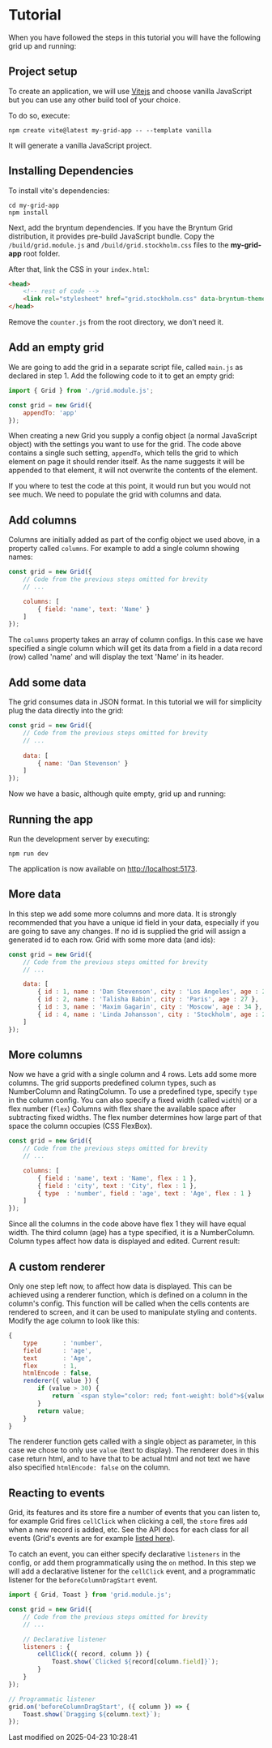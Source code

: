 # Tutorial
When you have followed the steps in this tutorial you will have the following grid up and running:

<div class="external-example" data-file="Grid/guides/tutorial/result.js"></div>

## Project setup
To create an application, we will use [Vitejs](https://vitejs.dev/guide) and 
choose vanilla JavaScript but you can use any other build tool of your choice.

To do so, execute:
```
npm create vite@latest my-grid-app -- --template vanilla
```

It will generate a vanilla JavaScript project.

## Installing Dependencies

To install vite's dependencies:

```shell
cd my-grid-app
npm install
```

Next, add the bryntum dependencies. If you have the Bryntum Grid distribution, 
it provides pre-build JavaScript bundle. Copy the `/build/grid.module.js` 
and `/build/grid.stockholm.css` files to the **my-grid-app** root folder.

After that, link the CSS in your `index.html`:

```html
<head>
    <!-- rest of code -->
    <link rel="stylesheet" href="grid.stockholm.css" data-bryntum-theme>
</head>
```

Remove the `counter.js` from the root directory, we don't need it.

## Add an empty grid
We are going to add the grid in a separate script file, called `main.js` as declared in step 1. Add the following code to
it to get an empty grid:

```javascript
import { Grid } from './grid.module.js';

const grid = new Grid({
    appendTo: 'app'
});
```

When creating a new Grid you supply a config object (a normal JavaScript object) with the settings you want to use for
the grid. The code above contains a single such setting, `appendTo`, which tells the grid to which element on page it
should render itself. As the name suggests it will be appended to that element, it will not overwrite the contents of
the element.

If you where to test the code at this point, it would run but you would not see much.
We need to populate the grid with columns and data.

## Add columns
Columns are initially added as part of the config object we used above, in a property called `columns`. For example to
add a single column showing names:

```javascript
const grid = new Grid({
    // Code from the previous steps omitted for brevity
    // ...

    columns: [
        { field: 'name', text: 'Name' }
    ]
});
```

The `columns` property takes an array of column configs. In this case we have specified a single column which will get
its data from a field in a data record (row) called 'name' and will display the text 'Name' in its header.

## Add some data
The grid consumes data in JSON format. In this tutorial we will for simplicity plug the data directly into the grid:

```javascript
const grid = new Grid({
    // Code from the previous steps omitted for brevity
    // ...
    
    data: [
        { name: 'Dan Stevenson' }
    ]
});
```

Now we have a basic, although quite empty, grid up and running:

<div class="external-example" data-file="Grid/guides/tutorial/step4.js"></div>

## Running the app

Run the development server by executing:
```
npm run dev
```

The application is now available on [http://localhost:5173](http://localhost:5173).

## More data
In this step we add some more columns and more data. It is strongly recommended that you have a unique id field in
your data, especially if you are going to save any changes. If no id is supplied the grid will assign a generated id
to each row. Grid with some more data (and ids):

```javascript
const grid = new Grid({
    // Code from the previous steps omitted for brevity
    // ...

    data: [
        { id : 1, name : 'Dan Stevenson', city : 'Los Angeles', age : 24 },
        { id : 2, name : 'Talisha Babin', city : 'Paris', age : 27 },
        { id : 3, name : 'Maxim Gagarin', city : 'Moscow', age : 34 },
        { id : 4, name : 'Linda Johansson', city : 'Stockholm', age : 29 }
    ]
});
```

## More columns
Now we have a grid with a single column and 4 rows. Lets add some more columns. The grid supports predefined column
types, such as NumberColumn and RatingColumn. To use a predefined type, specify `type` in the column config. You can
also specify a fixed width (called `width`) or a flex number (`flex`) Columns with flex share the available space after
subtracting fixed widths. The flex number determines how large part of that space the column occupies (CSS FlexBox).

```javascript
const grid = new Grid({
    // Code from the previous steps omitted for brevity
    // ...

    columns: [
        { field : 'name', text : 'Name', flex : 1 },
        { field : 'city', text : 'City', flex : 1 },
        { type  : 'number', field : 'age', text : 'Age', flex : 1 }
    ]
});
```

Since all the columns in the code above have flex 1 they will have equal width. The third column (age) has a type
specified, it is a NumberColumn. Column types affect how data is displayed and edited. Current result:

<div class="external-example" data-file="Grid/guides/tutorial/step6.js"></div>

## A custom renderer
Only one step left now, to affect how data is displayed. This can be achieved using a renderer function, which is
defined on a column in the column's config. This function will be called when the cells contents are rendered to
screen, and it can be used to manipulate styling and contents. Modify the age column to look like this:

```javascript
{
    type       : 'number',
    field      : 'age',
    text       : 'Age',
    flex       : 1,
    htmlEncode : false,
    renderer({ value }) {
        if (value > 30) {
            return `<span style="color: red; font-weight: bold">${value}</span>`
        }
        return value;
    }
}
```

The renderer function gets called with a single object as parameter, in this case we chose to only use `value` (text to
display). The renderer does in this case return html, and to have that to be actual html and not text we have also
specified `htmlEncode: false` on the column.

<div class="external-example" data-file="Grid/guides/tutorial/result2.js"></div>

## Reacting to events

Grid, its features and its store fire a number of events that you can listen to, for example Grid fires `cellClick` when 
clicking a cell, the `store` fires `add` when a new record is added, etc. See the API docs for each class for all events 
(Grid's events are for example [listed here](#Grid/view/Grid#events)).

To catch an event, you can either specify declarative `listeners` in the config, or add them programmatically using the
`on` method. In this step we will add a declarative listener for the `cellClick` event, and a programmatic listener for
the `beforeColumnDragStart` event.

```javascript
import { Grid, Toast } from 'grid.module.js';

const grid = new Grid({
    // Code from the previous steps omitted for brevity
    // ...

    // Declarative listener
    listeners : {
        cellClick({ record, column }) {
            Toast.show(`Clicked ${record[column.field]}`);
        }
    }
});

// Programmatic listener
grid.on('beforeColumnDragStart', ({ column }) => {
    Toast.show(`Dragging ${column.text}`);
});
```

<div class="external-example" data-file="Grid/guides/tutorial/events.js"></div>


<p class="last-modified">Last modified on 2025-04-23 10:28:41</p>